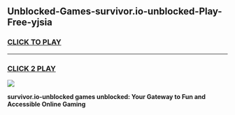 
## Unblocked-Games-survivor.io-unblocked-Play-Free-yjsia
<h3>
<a href="https://premium76.site?title=survivor.io-unblocked&ref=12A">CLICK TO PLAY</a></h3>
<hr>

<h3>
<a href="https://premium76.site?title=survivor.io-unblocked&ref=12A">CLICK 2 PLAY</a>
  
</h3>

<a href="https://premium76.site?title=survivor.io-unblocked&ref=12A"><img src="https://clearcache.store/games.png"></a>


**survivor.io-unblocked games unblocked: Your Gateway to Fun and Accessible Online Gaming**
